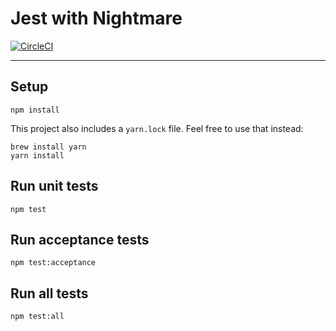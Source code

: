 # Jest with Nightmare

[![CircleCI](https://circleci.com/gh/nhunzaker/jest-with-nightmare.svg?style=svg)](https://circleci.com/gh/nhunzaker/jest-with-nightmare)

---

## Setup

```
npm install
```

This project also includes a `yarn.lock` file. Feel free to use that instead:

```
brew install yarn
yarn install
```

## Run unit tests

```
npm test
```

## Run acceptance tests

```
npm test:acceptance
```

## Run all tests

```
npm test:all
```
